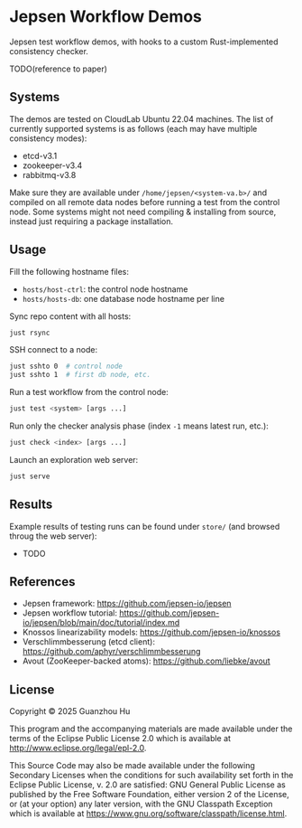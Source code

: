 # Jepsen Workflow Demos

Jepsen test workflow demos, with hooks to a custom Rust-implemented consistency checker.

TODO(reference to paper)

## Systems

The demos are tested on CloudLab Ubuntu 22.04 machines. The list of currently supported systems is as follows (each may have multiple consistency modes):

- etcd-v3.1
- zookeeper-v3.4
- rabbitmq-v3.8

Make sure they are available under `/home/jepsen/<system-va.b>/` and compiled on all remote data nodes before running a test from the control node. Some systems might not need compiling & installing from source, instead just requiring a package installation.

## Usage

Fill the following hostname files:

- `hosts/host-ctrl`: the control node hostname
- `hosts/hosts-db`: one database node hostname per line

Sync repo content with all hosts:

```bash
just rsync
```

SSH connect to a node:

```bash
just sshto 0  # control node
just sshto 1  # first db node, etc.
```

Run a test workflow from the control node:

```bash
just test <system> [args ...]
```

Run only the checker analysis phase (index `-1` means latest run, etc.):

```bash
just check <index> [args ...]
```

Launch an exploration web server:

```bash
just serve
```

## Results

Example results of testing runs can be found under `store/` (and browsed throug the web server):

- TODO

## References

- Jepsen framework: <https://github.com/jepsen-io/jepsen>
- Jepsen workflow tutorial: <https://github.com/jepsen-io/jepsen/blob/main/doc/tutorial/index.md>
- Knossos linearizability models: <https://github.com/jepsen-io/knossos>
- Verschlimmbesserung (etcd client): <https://github.com/aphyr/verschlimmbesserung>
- Avout (ZooKeeper-backed atoms): <https://github.com/liebke/avout>

## License

Copyright © 2025 Guanzhou Hu

This program and the accompanying materials are made available under the
terms of the Eclipse Public License 2.0 which is available at
<http://www.eclipse.org/legal/epl-2.0>.

This Source Code may also be made available under the following Secondary
Licenses when the conditions for such availability set forth in the Eclipse
Public License, v. 2.0 are satisfied: GNU General Public License as published by
the Free Software Foundation, either version 2 of the License, or (at your
option) any later version, with the GNU Classpath Exception which is available
at <https://www.gnu.org/software/classpath/license.html>.
